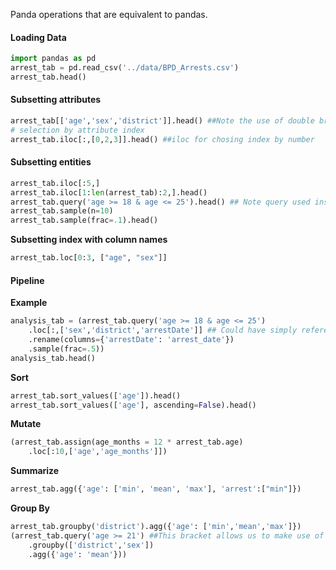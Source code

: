 Panda operations that are equivalent to pandas. </br>

#### Loading Data

```python
import pandas as pd
arrest_tab = pd.read_csv('../data/BPD_Arrests.csv')
arrest_tab.head()
```
#### Subsetting attributes
```python
arrest_tab[['age','sex','district']].head() ##Note the use of double brackets
# selection by attribute index
arrest_tab.iloc[:,[0,2,3]].head() ##iloc for chosing index by number
```

#### Subsetting entities
```python
arrest_tab.iloc[:5,] 
arrest_tab.iloc[1:len(arrest_tab):2,].head()
arrest_tab.query('age >= 18 & age <= 25').head() ## Note query used instead of filter and defined within quotes
arrest_tab.sample(n=10)
arrest_tab.sample(frac=.1).head()
```
**Subsetting index with column names**
```python
arrest_tab.loc[0:3, ["age", "sex"]]
```
#### Pipeline
**Example**
```python
analysis_tab = (arrest_tab.query('age >= 18 & age <= 25')
    .loc[:,['sex','district','arrestDate']] ## Could have simply referenced the columns like [[]], but the chain wont work
    .rename(columns={'arrestDate': 'arrest_date'}) 
    .sample(frac=.5)) 
analysis_tab.head()
```
**Sort**
```python
arrest_tab.sort_values(['age']).head()
arrest_tab.sort_values(['age'], ascending=False).head() 
```
**Mutate**
```python
(arrest_tab.assign(age_months = 12 * arrest_tab.age)
    .loc[:10,['age','age_months']])
```
**Summarize**
```python
arrest_tab.agg({'age': ['min', 'mean', 'max'], 'arrest':["min"]})
```
**Group By**
```python
arrest_tab.groupby('district').agg({'age': ['min','mean','max']})
(arrest_tab.query('age >= 21') ##This bracket allows us to make use of next line
    .groupby(['district','sex'])
    .agg({'age': 'mean'}))
```
